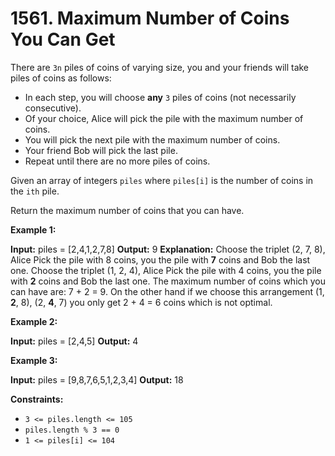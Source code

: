 # 1561. Maximum Number of Coins You Can Get 

There are `3n` piles of coins of varying size, you and your friends will take piles of coins as follows:

- In each step, you will choose **any** `3` piles of coins (not necessarily consecutive).
- Of your choice, Alice will pick the pile with the maximum number of coins.
- You will pick the next pile with the maximum number of coins.
- Your friend Bob will pick the last pile.
- Repeat until there are no more piles of coins.

Given an array of integers `piles` where `piles[i]` is the number of coins in the `ith` pile.

Return the maximum number of coins that you can have.

**Example 1:**

**Input:** piles = [2,4,1,2,7,8]
**Output:** 9
**Explanation:** Choose the triplet (2, 7, 8), Alice Pick the pile with 8 coins, you the pile with **7** coins and Bob the last one.
Choose the triplet (1, 2, 4), Alice Pick the pile with 4 coins, you the pile with **2** coins and Bob the last one.
The maximum number of coins which you can have are: 7 + 2 = 9.
On the other hand if we choose this arrangement (1, **2**, 8), (2, **4**, 7) you only get 2 + 4 = 6 coins which is not optimal.

**Example 2:**

**Input:** piles = [2,4,5]
**Output:** 4

**Example 3:**

**Input:** piles = [9,8,7,6,5,1,2,3,4]
**Output:** 18

**Constraints:**

- `3 <= piles.length <= 105`
- `piles.length % 3 == 0`
- `1 <= piles[i] <= 104`